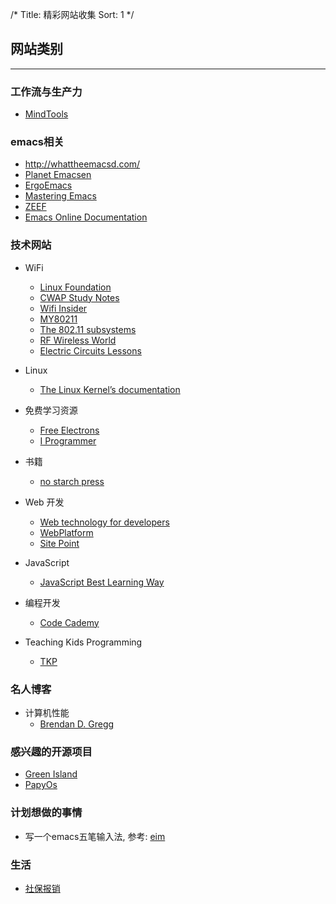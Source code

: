 /*
  Title: 精彩网站收集
  Sort: 1
  */

## 网站类别
----
### 工作流与生产力
- [MindTools](https://www.mindtools.com/)

### emacs相关
- <http://whattheemacsd.com/>
- [Planet Emacsen](http://planet.emacsen.org/)
- [ErgoEmacs](http://ergoemacs.org)
- [Mastering Emacs](http://www.masteringemacs.org)
- [ZEEF](https://emacs.zeef.com/ehartc)
- [Emacs Online Documentation](http://doc.endlessparentheses.com/)

### 技术网站    
- WiFi
  - [Linux Foundation](http://www.linuxfoundation.org/collaborate/workgroups/networking/group)
  - [CWAP Study Notes](http://mrncciew.com)
  - [Wifi Insider](http://wifi-insider.com/wlan)
  - [MY80211](http://www.my80211.com)
  - [The 802.11 subsystems](https://www.kernel.org/doc/htmldocs/80211/index.html)
  - [RF Wireless World](http://www.rfwireless-world.com/)
  - [Electric Circuits Lessons](http://www.allaboutcircuits.com/textbook)

- Linux
  - [The Linux Kernel’s documentation](https://kernel.readthedocs.io/en/sphinx-samples/index.html)

- 免费学习资源
  - [Free Electrons](http://free-electrons.com/)
  - [I Programmer](http://www.i-programmer.info/)

- 书籍
  - [no starch press](https://www.nostarch.com/)
  
- Web 开发
  - [Web technology for developers](https://developer.mozilla.org/en-US/docs/Web)
  - [WebPlatform](https://www.webplatform.org/)
  - [Site Point](http://www.sitepoint.com/)

- JavaScript
  - [JavaScript Best Learning Way](https://psdtowp.net/learn-javascript.html?utm_source=javascriptweekly&utm_medium=email)

- 编程开发
  - [Code Cademy](https://www.codecademy.com/)

- Teaching Kids Programming
  - [TKP](http://teachingkidsprogramming.org/)

### 名人博客  
- 计算机性能  
  - [Brendan D. Gregg](http://www.brendangregg.com)
  
### 感兴趣的开源项目

   - [Green Island](https://github.com/greenisland/greenisland)
   - [PapyOs](https://github.com/papyros/papyros.git)

### 计划想做的事情

   - 写一个emacs五笔输入法, 参考: [eim](https://github.com/viogus/eim)

### 生活
- [社保报销](https://e.szsi.gov.cn/siservice/) 